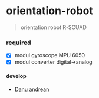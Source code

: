 # orientation-robot
> orientation robot R-SCUAD

### required
- [x] modul gyroscope MPU 6050
- [x] modul converter digital->analog

#### develop
- <a href=https://me-danuandrean.github.io>Danu andrean</a>
